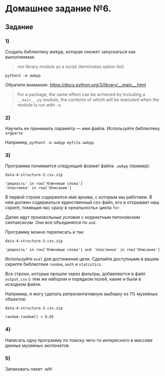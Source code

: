 # Домашнее задание №6.

## Задание

### 1)

Создать библиотеку awkpp, которая сможет запускаться как выполняемая.

> run library module as a script (terminates option list)

`python3 -m awkpp`

Обратите внимание: https://docs.python.org/3/library/__main__.html

> For a package, the same effect can be achieved by including a `__main__.py` module, the contents of which will be executed when the module is run with `-m`.

### 2)

Научить ее принимать параметр — имя файла. Используйте библиотеку `argparse`

Например, `python3 -m awkpp myfile.awkpp`.

### 3)

Программа понимается следующий формат файла `.awkpp` (пример):

```
data-4-structure-3.csv.zip

'редкость' in row['Ключевые слова']
'пластинка' in row['Описание']
```

В первой строке содержится имя архива, с которым мы работаем. В нем должен содержаться единственный csv-файл, его и открывает наш скрипт, помещая нас сразу в «реальность» цикла `for`.

Далее идут произвольные условия с корректным питоновским синтаксисом. Они все объединятся по `and`.

Программу можно переписать и так:

```
data-4-structure-3.csv.zip

'редкость' in row['Ключевые слова'] and 'пластинка' in row['Описание']
```

Используйте `eval` для достижения цели. Сделайте доступными в вашем скрипте библиотеки `random`, `math` и `statistics`.

Все строки, которые прошли через фильтры, добавляются в файл `output.csv` с тем же набором и порядком полей, какие и были в исходном файле.

Например, я могу сделать репрезентативную выборку из 1% музейных объектов:

```
data-4-structure-3.csv.zip

random.random() < 0.01

```

### 4)

Написать одну программу по поиску чего-то интересного в массиве данных музейных экспонатов.

### 5)

Запаковать пакет .whl